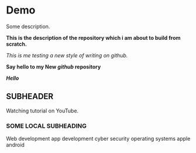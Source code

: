 # Demo

Some description.

**This is the description of the repository which i am about to build from scratch.**

_This is me testing a new style of writing on github._

**Say hello to my New _github_ repository**

***Hello***


## SUBHEADER ##
Watching tutorial on YouTube.

### SOME LOCAL SUBHEADING ###

Web development
app development
cyber security
operating systems
apple
android


